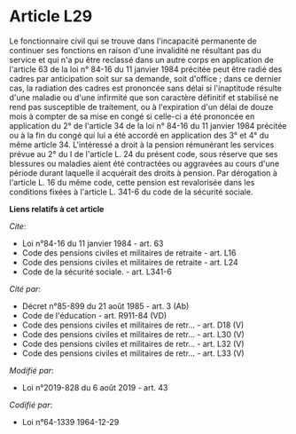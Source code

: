# Article L29

Le fonctionnaire civil qui se trouve dans l'incapacité permanente de continuer ses fonctions en raison d'une invalidité ne
résultant pas du service et qui n'a pu être reclassé dans un autre corps en application de l'article 63 de la loi n° 84-16 du
11 janvier 1984 précitée peut être radié des cadres par anticipation soit sur sa demande, soit d'office ; dans ce dernier
cas, la radiation des cadres est prononcée sans délai si l'inaptitude résulte d'une maladie ou d'une infirmité que son
caractère définitif et stabilisé ne rend pas susceptible de traitement, ou à l'expiration d'un délai de douze mois à compter
de sa mise en congé si celle-ci a été prononcée en application du 2° de l'article 34 de la loi n° 84-16 du 11 janvier 1984
précitée ou à la fin du congé qui lui a été accordé en application des 3° et 4° du même article 34. L'intéressé a droit à la
pension rémunérant les services prévue au 2° du I de l'article L. 24 du présent code, sous réserve que ses blessures ou
maladies aient été contractées ou aggravées au cours d'une période durant laquelle il acquérait des droits à pension. Par
dérogation à l'article L. 16 du même code, cette pension est revalorisée dans les conditions fixées à l'article L. 341-6 du
code de la sécurité sociale.

**Liens relatifs à cet article**

_Cite_:

  - Loi n°84-16 du 11 janvier 1984 - art. 63
  - Code des pensions civiles et militaires de retraite - art. L16
  - Code des pensions civiles et militaires de retraite - art. L24
  - Code de la sécurité sociale. - art. L341-6

_Cité par_:

  - Décret n°85-899 du 21 août 1985 - art. 3 (Ab)
  - Code de l'éducation - art. R911-84 (VD)
  - Code des pensions civiles et militaires de retr... - art. D18 (V)
  - Code des pensions civiles et militaires de retr... - art. L30 (V)
  - Code des pensions civiles et militaires de retr... - art. L32 (V)
  - Code des pensions civiles et militaires de retr... - art. L33 (V)

_Modifié par_:

  - Loi n°2019-828 du 6 août 2019 - art. 43

_Codifié par_:

  - Loi n°64-1339 1964-12-29
